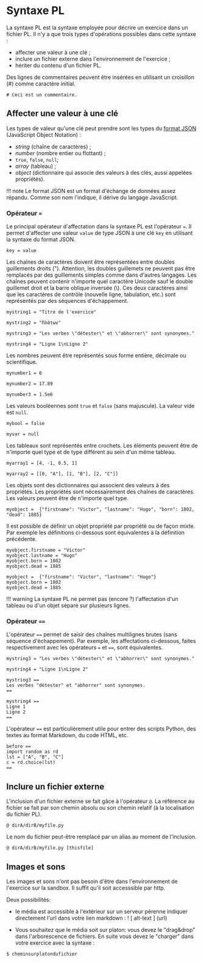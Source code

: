 # Syntaxe PL

La syntaxe PL est la syntaxe employée pour décrire un exercice dans un fichier PL. Il n'y a que trois types d'opérations possibles dans cette syntaxe :

  * affecter une valeur à une clé ;
  * inclure un fichier externe dans l'environnement de l'exercice ;
  * hériter du contenu d'un fichier PL.
  
 Des lignes de commentaires peuvent être insérées en utilisant un croisillon (#) comme caractère initial.
 
```
# Ceci est un commentaire.
```

## Affecter une valeur à une clé

Les types de valeur qu'une clé peut prendre sont les types du [format JSON](https://fr.wikipedia.org/wiki/JavaScript_Object_Notation) (JavaScript Object Notation) : 

  * *string* (chaîne de caractères) ;
  * *number* (nombre entier ou flottant) ;
  * `true`, `false`, `null`;
  * *array* (tableau) ;
  * *object* (dictionnaire qui associe des valeurs à des clés, aussi appelées propriétés).

!!! note
    Le format JSON est un format d'échange de données assez répandu. Comme son nom l'indique, il dérive du langage JavaScript.

### Opérateur `=`

Le principal opérateur d'affectation dans la syntaxe PL est l'opérateur `=`. Il permet d'affecter une valeur `value` de type JSON à une clé `key` en utilisant la syntaxe du format JSON.

```
key = value
```

Les chaînes de caractères doivent être représentées entre doubles guillements droits ("). Attention, les doubles guillemets ne peuvent pas être remplacés par des guillements simples comme dans d'autres langages. Les chaînes peuvent contenir n'importe quel caractère Unicode sauf le double guillemet droit et la barre oblique inversée (\\). Ces deux caractères ainsi que les caractères de contrôle (nouvelle ligne, tabulation, etc.) sont représentés par des séquences d'échappement.

```
mystring1 = "Titre de l'exercice"

mystring2 = "Πλάτων"

mystring3 = "Les verbes \"détester\" et \"abhorrer\" sont synonymes."

mystring4 = "Ligne 1\nLigne 2"
```

Les nombres peuvent être représentés sous forme entière, décimale ou scientifique.

```
mynumber1 = 6

mynumber2 = 17.89

mynumber3 = 1.5e6
```
Les valeurs booléennes sont `true` et `false` (sans majuscule). La valeur vide est `null`.

```
mybool = false

myvar = null
```
Les tableaux sont représentés entre crochets. Les éléments peuvent être de n'importe quel type et de type différent au sein d'un même tableau.

```
myarray1 = [4, -1, 0.5, 1]

myarray2 = [[0, "A"], [1, "B"], [2, "C"]]
```

Les objets sont des dictionnaires qui associent des valeurs à des propriétés. Les propriétés sont nécessairement des chaînes de caractères. Les valeurs peuvent être de n'importe quel type.

```
myobject =  {"firstname": "Victor", "lastname": "Hugo", "born": 1802, "dead": 1885}
```

Il est possible de définir un objet propriété par propriété ou de façon mixte. Par exemple les définitions ci-dessous sont équivalentes à la définition précédente.

```
myobject.firstname = "Victor"
myobject.lastname = "Hugo"
myobject.born = 1802
myobject.dead = 1885
```

```
myobject =  {"firstname": "Victor", "lastname": "Hugo"}
myobject.born = 1802
myobject.dead = 1885
```

!!! warning
    La syntaxe PL ne permet pas (encore ?) l'affectation d'un tableau ou d'un objet séparé sur plusieurs lignes.
  
### Opérateur `==`

L'opérateur `==` permet de saisir des chaînes multilignes brutes (sans séquence d'échappement). Par exemple, les affectations ci-dessous, faites respectivement avec les opérateurs `=` et `==`, sont équivalentes. 

```
mystring3 = "Les verbes \"détester\" et \"abhorrer\" sont synonymes."

mystring4 = "Ligne 1\nLigne 2"
```

```
mystring3 ==
Les verbes "détester" et "abhorrer" sont synonymes.
==

mystring4 ==
Ligne 1
Ligne 2
==
```

L'opérateur `==` est particulièrement utile pour entrer des scripts Python, des textes au format Markdown, du code HTML, etc.

```
before ==
import random as rd
lst = ["A", "B", "C"]
c = rd.choice(lst)
==
```

## Inclure un fichier externe

L'inclusion d'un fichier externe se fait gâce à l'opérateur `@`. La référence au fichier se fait par son chemin absolu ou son chemin relatif (à la localisation du fichier PL).

~~~
@ dirA/dirB/myfile.py
~~~

Le nom du fichier peut-être remplacé par un alias au moment de l'inclusion.

~~~
@ dirA/dirB/myfile.py [thisfile]
~~~


## Images et sons 

Les images et sons n'ont pas besoin d'être dans l'environnement de l'exercice sur la sandbox. 
Il suffit qu'il soit accesssible par http. 

Deux possibilités:
- le média est accessible à l'extérieur sur un serveur pérenne indiquer directement l'url dans votre lien markdown 
: ! [ alt-text ] (url)

- Vous souhaitez que le média soit sur platon: vous devez le "drag&drop" dans l'arborescence de fichiers. 
En suite vous devez le "charger" dans votre exercice avec la syntaxe :

~~~
$ cheminsurplatondufichier
~~~
